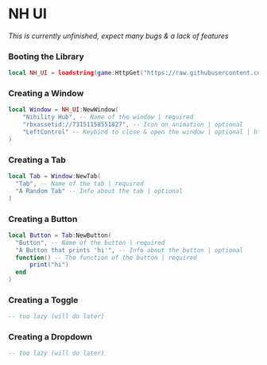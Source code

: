 # NH UI
*This is currently unfinished, expect many bugs & a lack of features*

### Booting the Library
```lua
local NH_UI = loadstring(game:HttpGet("https://raw.githubusercontent.com/swat-me/NH_UI/refs/heads/main/UI.lua"))()
```

### Creating a Window
```lua
local Window = NH_UI:NewWindow(
	"Nihility Hub", -- Name of the window | required
	"rbxassetid://73151158551827", -- Icon on animation | optional
	"LeftControl" -- Keybind to close & open the window | optional | https://create.roblox.com/docs/reference/engine/enums/KeyCode
)
```

### Creating a Tab
```lua
local Tab = Window:NewTab(
  "Tab", -- Name of the tab | required
  "A Random Tab" -- Info about the tab | optional
)
```

### Creating a Button
```lua
local Button = Tab:NewButton(
  "Button", -- Name of the button | required
  "A Button that prints 'hi'", -- Info about the button | optional
  function() -- The function of the button | required
      print("hi")
  end
)
```

### Creating a Toggle
```lua
-- too lazy (will do later)
```

### Creating a Dropdown
```lua
-- too lazy (will do later)
```
